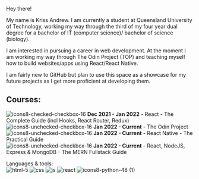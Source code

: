 Hey there!

My name is Kriss Andrew. I am currently a student at Queensland University of Technology, working my way through the third of my four year dual degree for a bachelor of IT (computer science)/ bachelor of science (biology).

I am interested in pursuing a career in web development. At the moment I am working my way through The Odin Project (TOP) and teaching myself how to build websites/apps using React/React Native.

I am fairly new to GitHub but plan to use this space as a showcase for my future projects as I get more proficient at developing them. 

## Courses:<br/>
![icons8-checked-checkbox-16](https://user-images.githubusercontent.com/65888709/153357422-c9ac3873-7063-448e-9454-862e52077b15.png) **Dec 2021 - Jan 2022** - React - The Complete Guide (incl Hooks, React Router, Redux) <br/>
![icons8-unchecked-checkbox-16](https://user-images.githubusercontent.com/65888709/153357285-4da34be4-892b-40a5-bf8a-f7a84cb9be3c.png) **Jan 2022 - Current** - The Odin Project<br/>
![icons8-unchecked-checkbox-16](https://user-images.githubusercontent.com/65888709/153357285-4da34be4-892b-40a5-bf8a-f7a84cb9be3c.png) **Jan 2022 - Current** - React Native - The Practical Guide<br/>
![icons8-unchecked-checkbox-16](https://user-images.githubusercontent.com/65888709/153357285-4da34be4-892b-40a5-bf8a-f7a84cb9be3c.png) **Jan 2022 - Current** - React, NodeJS, Express & MongoDB - The MERN Fullstack Guide<br/>


Languages & tools:<br/>
![html-5](https://user-images.githubusercontent.com/65888709/153366958-dad4200c-fa9c-4aa6-90d9-2ce2b2d11b8f.png)
![css](https://user-images.githubusercontent.com/65888709/153367058-5b89e735-591f-4181-a8c8-2356abaae0f5.png)
![js](https://user-images.githubusercontent.com/65888709/153367068-58554436-2964-47db-842e-e63d92725e9a.png)
![react](https://user-images.githubusercontent.com/65888709/153367339-090be0b6-fcc8-4437-a0db-30836d3ce3cb.png)
![icons8-python-48 (1)](https://user-images.githubusercontent.com/65888709/160224578-f720b712-11cf-4de2-98cb-0ecfca9b9f8d.png)



<!---
KrissAndrew/KrissAndrew is a ✨ special ✨ repository because its `README.md` (this file) appears on your GitHub profile.
You can click the Preview link to take a look at your changes.
--->



